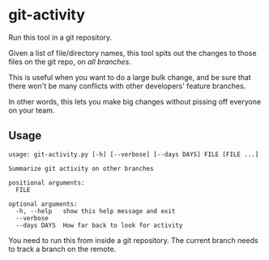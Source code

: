 # git-activity

Run this tool in a git repository.

Given a list of file/directory names, this tool spits out the changes
to those files on the git repo, on _all branches_.

This is useful when you want to do a large bulk change, and be sure that there won't be many conflicts with other developers' feature branches.

In other words, this lets you make big changes without pissing off everyone on your team.

## Usage

```
usage: git-activity.py [-h] [--verbose] [--days DAYS] FILE [FILE ...]

Summarize git activity on other branches

positional arguments:
  FILE

optional arguments:
  -h, --help   show this help message and exit
  --verbose
  --days DAYS  How far back to look for activity
```

You need to run this from inside a git repository. The current branch needs to track a branch on the remote.

